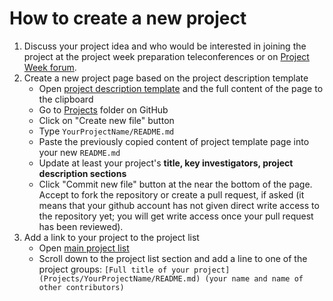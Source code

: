 # How to create a new project

1. Discuss your project idea and who would be interested in joining the project at the project week preparation teleconferences or on [Project Week forum](https://discourse.slicer.org/c/community/project-week).
1. Create a new project page based on the project description template
   - Open [project description template][project-description-template] and the full content of the page to the clipboard
   - Go to [Projects][projects-folder] folder on GitHub
   - Click on "Create new file" button
   - Type `YourProjectName/README.md`
   - Paste the previously copied content of project template page into your new `README.md`
   - Update at least your project's __title, key investigators, project description sections__
   - Click "Commit new file" button at the near the bottom of the page. Accept to fork the repository or create a pull request, if asked (it means that your github account has not given direct write access to the repository yet; you will get write access once your pull request has been reviewed).
1. Add a link to your project to the project list
   - Open [main project list][projects-list]
   - Scroll down to the project list section and add a line to one of the project groups: `[Full title of your project](Projects/YourProjectName/README.md) (your name and name of other contributors)`

[project-description-template]: https://raw.githubusercontent.com/NA-MIC/ProjectWeek/master/PW31_2019_Boston/Projects/Template/README.md
[projects-folder]: https://github.com/NA-MIC/ProjectWeek/tree/master/PW31_2019_Boston/Projects
[projects-list]: https://github.com/NA-MIC/ProjectWeek/edit/master/PW31_2019_Boston/README.md
